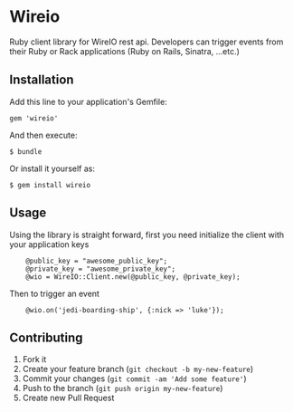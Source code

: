 # Wireio

Ruby client library for WireIO rest api. Developers can trigger events from their Ruby or Rack applications
(Ruby on Rails, Sinatra, ...etc.)

## Installation

Add this line to your application's Gemfile:

    gem 'wireio'

And then execute:

    $ bundle

Or install it yourself as:

    $ gem install wireio

## Usage

Using the library is straight forward, first you need initialize the client with your application keys
		
		@public_key = "awesome_public_key";
		@private_key = "awesome_private_key";
		@wio = WireIO::Client.new(@public_key, @private_key);

Then to trigger an event
		
		@wio.on('jedi-boarding-ship', {:nick => 'luke'});


## Contributing

1. Fork it
2. Create your feature branch (`git checkout -b my-new-feature`)
3. Commit your changes (`git commit -am 'Add some feature'`)
4. Push to the branch (`git push origin my-new-feature`)
5. Create new Pull Request
